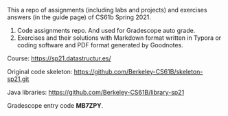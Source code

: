 This a repo of assignments (including labs and projects) and exercises answers 
(in the guide page) of CS61b Spring 2021.

1. Code assignments repo. And used for Gradescope auto grade.
2. Exercises and their solutions with Markdown format written in Typora or
coding software and PDF format generated by Goodnotes.

Course: https://sp21.datastructur.es/

Original code skeleton: https://github.com/Berkeley-CS61B/skeleton-sp21.git

Java libraries: https://github.com/Berkeley-CS61B/library-sp21

Gradescope entry code **MB7ZPY**.